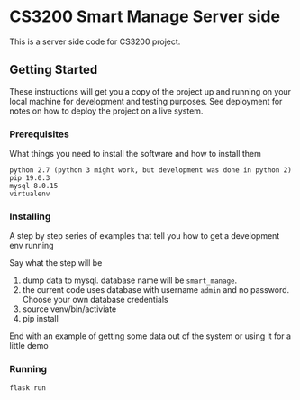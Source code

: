 # CS3200 Smart Manage Server side

This is a server side code for CS3200 project.

## Getting Started

These instructions will get you a copy of the project up and running on your local machine for development and testing purposes. See deployment for notes on how to deploy the project on a live system.

### Prerequisites

What things you need to install the software and how to install them

```
python 2.7 (python 3 might work, but development was done in python 2)
pip 19.0.3
mysql 8.0.15
virtualenv
```

### Installing

A step by step series of examples that tell you how to get a development env running

Say what the step will be

1. dump data to mysql. database name will be `smart_manage`.
2. the current code uses database with username `admin` and no password. Choose your own database credentials
3. source venv/bin/activiate
4. pip install

End with an example of getting some data out of the system or using it for a little demo

### Running

```
flask run
```